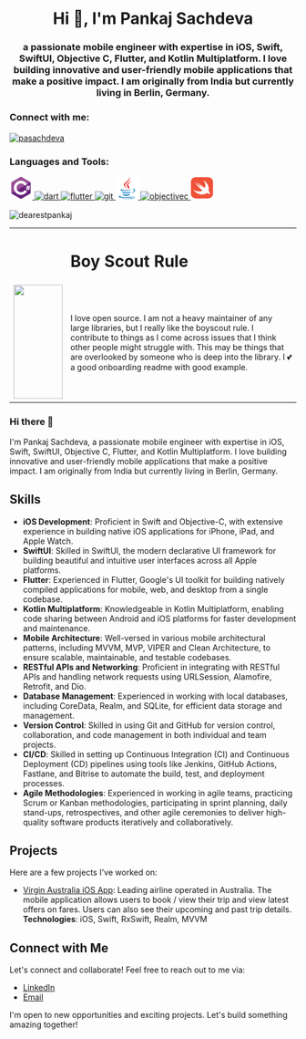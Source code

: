 <h1 align="center">Hi 👋, I'm Pankaj Sachdeva</h1>
<h3 align="center">a passionate mobile engineer with expertise in iOS, Swift, SwiftUI, Objective C, Flutter, and Kotlin Multiplatform. I love building innovative and user-friendly mobile applications that make a positive impact. I am originally from India but currently living in Berlin, Germany.</h3>

<h3 align="left">Connect with me:</h3>
<p align="left">
<a href="https://linkedin.com/in/pasachdeva" target="blank"><img align="center" src="https://raw.githubusercontent.com/rahuldkjain/github-profile-readme-generator/master/src/images/icons/Social/linked-in-alt.svg" alt="pasachdeva" height="30" width="40" /></a>
</p>

<h3 align="left">Languages and Tools:</h3>
<p align="left"> <a href="https://www.w3schools.com/cs/" target="_blank" rel="noreferrer"> <img src="https://raw.githubusercontent.com/devicons/devicon/master/icons/csharp/csharp-original.svg" alt="csharp" width="40" height="40"/> </a> <a href="https://dart.dev" target="_blank" rel="noreferrer"> <img src="https://www.vectorlogo.zone/logos/dartlang/dartlang-icon.svg" alt="dart" width="40" height="40"/> </a> <a href="https://flutter.dev" target="_blank" rel="noreferrer"> <img src="https://www.vectorlogo.zone/logos/flutterio/flutterio-icon.svg" alt="flutter" width="40" height="40"/> </a> <a href="https://git-scm.com/" target="_blank" rel="noreferrer"> <img src="https://www.vectorlogo.zone/logos/git-scm/git-scm-icon.svg" alt="git" width="40" height="40"/> </a> <a href="https://www.java.com" target="_blank" rel="noreferrer"> <img src="https://raw.githubusercontent.com/devicons/devicon/master/icons/java/java-original.svg" alt="java" width="40" height="40"/> </a> <a href="https://developer.apple.com/library/archive/documentation/Cocoa/Conceptual/ProgrammingWithObjectiveC/Introduction/Introduction.html" target="_blank" rel="noreferrer"> <img src="https://www.vectorlogo.zone/logos/apple_objectivec/apple_objectivec-icon.svg" alt="objectivec" width="40" height="40"/> </a> <a href="https://developer.apple.com/swift/" target="_blank" rel="noreferrer"> <img src="https://raw.githubusercontent.com/devicons/devicon/master/icons/swift/swift-original.svg" alt="swift" width="40" height="40"/> </a> </p>

<p><img align="center" src="https://github-readme-stats.vercel.app/api/top-langs?username=dearestpankaj&show_icons=true&locale=en&layout=compact" alt="dearestpankaj" /></p>




<Table>
  <tr>
    <td></td><td><h1>Boy Scout Rule</h1></td>
  </tr>
  <tr>
    <td>
<!--       ![boy-scout](https://github.com/dearestpankaj/dearestpankaj/assets/987922/16319509-5077-4dcd-a772-af708caa9c23) -->
<img src="https://github.com/dearestpankaj/dearestpankaj/assets/987922/16319509-5077-4dcd-a772-af708caa9c23" width="86" height="200"/>
    </td><td>I love open source. I am not a heavy maintainer of any large libraries, but I really like the boyscout rule. I contribute to things as I come across issues that I think other people might struggle with. This may be things that are overlooked by someone who is deep into the library. I 💕 a good onboarding readme with good example.</td>
  </tr>
</Table>









### Hi there 👋

I'm Pankaj Sachdeva, a passionate mobile engineer with expertise in iOS, Swift, SwiftUI, Objective C, Flutter, and Kotlin Multiplatform. I love building innovative and user-friendly mobile applications that make a positive impact. 
I am originally from India but currently living in Berlin, Germany.

## Skills

- **iOS Development**: Proficient in Swift and Objective-C, with extensive experience in building native iOS applications for iPhone, iPad, and Apple Watch.
- **SwiftUI**: Skilled in SwiftUI, the modern declarative UI framework for building beautiful and intuitive user interfaces across all Apple platforms.
- **Flutter**: Experienced in Flutter, Google's UI toolkit for building natively compiled applications for mobile, web, and desktop from a single codebase.
- **Kotlin Multiplatform**: Knowledgeable in Kotlin Multiplatform, enabling code sharing between Android and iOS platforms for faster development and maintenance.
- **Mobile Architecture**: Well-versed in various mobile architectural patterns, including MVVM, MVP, VIPER and Clean Architecture, to ensure scalable, maintainable, and testable codebases.
- **RESTful APIs and Networking**: Proficient in integrating with RESTful APIs and handling network requests using URLSession, Alamofire, Retrofit, and Dio.
- **Database Management**: Experienced in working with local databases, including CoreData, Realm, and SQLite, for efficient data storage and management.
- **Version Control**: Skilled in using Git and GitHub for version control, collaboration, and code management in both individual and team projects.
- **CI/CD**: Skilled in setting up Continuous Integration (CI) and Continuous Deployment (CD) pipelines using tools like Jenkins, GitHub Actions, Fastlane, and Bitrise to automate the build, test, and deployment processes.
- **Agile Methodologies**: Experienced in working in agile teams, practicing Scrum or Kanban methodologies, participating in sprint planning, daily stand-ups, retrospectives, and other agile ceremonies to deliver high-quality software products iteratively and collaboratively.

## Projects

Here are a few projects I've worked on:

- [Virgin Australia iOS App](https://apps.apple.com/au/app/virgin-australia/id1060472593): Leading airline operated in Australia. The mobile application allows users to book / view their trip and view latest offers on fares. Users can also see their upcoming and past trip details.
**Technologies**: iOS, Swift, RxSwift, Realm, MVVM





## Connect with Me

Let's connect and collaborate! Feel free to reach out to me via:

- [LinkedIn]((https://www.linkedin.com/in/pasachdeva/))
- [Email](pankajsachdeva.de@gmail.com)

I'm open to new opportunities and exciting projects. Let's build something amazing together!

<!--
**dearestpankaj/dearestpankaj** is a ✨ _special_ ✨ repository because its `README.md` (this file) appears on your GitHub profile.

Here are some ideas to get you started:

- 🔭 I’m currently working on ...
- 🌱 I’m currently learning ...
- 👯 I’m looking to collaborate on ...
- 🤔 I’m looking for help with ...
- 💬 Ask me about ...
- 📫 How to reach me: ...
- 😄 Pronouns: ...
- ⚡ Fun fact: ...
-->
